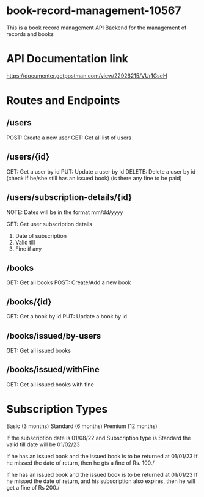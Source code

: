 # book-record-management-10567

This is a book record management API Backend for the management of records and books

# API Documentation link

https://documenter.getpostman.com/view/22926215/VUr1GseH

# Routes and Endpoints

## /users

POST: Create a new user
GET: Get all list of users

## /users/{id}

GET: Get a user by id
PUT: Update a user by id 
DELETE: Delete a user by id (check if he/she still has an issued book) (is there any fine to be paid) 

## /users/subscription-details/{id}

NOTE: Dates will be in the format mm/dd/yyyy

GET: Get user subscription details

1. Date of subscription
2. Valid till
3. Fine if any

## /books

GET: Get all books
POST: Create/Add a new book

## /books/{id}

GET: Get a book by id
PUT: Update a book by id

## /books/issued/by-users

GET: Get all issued books

## /books/issued/withFine

GET: Get all issued books with fine 

# Subscription Types

Basic (3 months)
Standard (6 months)
Premium (12 months)

If the subscription date is 01/08/22
and Subscription type is Standard
the valid till date will be 01/02/23

If he has an issued book and the issued book is to be returned at 01/01/23
If he missed the date of return, then he gts a fine of Rs. 100./

If he has an issued book and the issued book is to be returned at 01/01/23
If he missed the date of return, and his subscription also expires, then he will get a fine of Rs 200./

